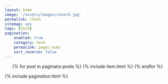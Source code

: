 ```yaml
---
layout: home
image: '/assets/images/cover6.jpg'
permalink: /tech
sitemap: yes
tags: [tech]
pagination:
    enabled: true
    category: tech
    permalink: page/:num/
    sort_reverse: false
---
```


<script>
    $("#menu li").removeClass("active").eq(0).addClass("active");
</script>

<ul id="post-list">
    {% for post in paginator.posts %}
        {% include item.html %}
    {% endfor %}
</ul>

{% include pagination.html %}
